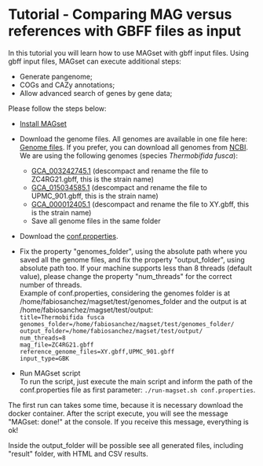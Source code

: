 # Tutorial - Comparing MAG versus references with GBFF files as input
<p>In this tutorial you will learn how to use MAGset with gbff input files. Using gbff input files, MAGset can execute additional steps:</p>

* Generate pangenome;
* COGs and CAZy annotations; 
* Allow advanced search of genes by gene data;

<p>Please follow the steps below:</p>

* [Install MAGset](How-to-install.md)
* Download the  genome files. All genomes are available in one file here: [Genome files](genome-files-thermobifida-fusca.tar.gz). If you prefer, you can download all genomes from [NCBI](https://www.ncbi.nlm.nih.gov/assembly/organism/2021/latest/). We are using the following genomes (species _Thermobifida fusca_):
  * [GCA_003242745.1](https://ftp.ncbi.nlm.nih.gov/genomes/all/GCA/003/242/745/GCA_003242745.1_ASM324274v1/GCA_003242745.1_ASM324274v1_genomic.gbff.gz) (descompact and rename the file to ZC4RG21.gbff, this is the strain name)
  * [GCA_015034585.1](https://ftp.ncbi.nlm.nih.gov/genomes/all/GCA/015/034/585/GCA_015034585.1_ASM1503458v1/GCA_015034585.1_ASM1503458v1_genomic.gbff.gz) (descompact and rename the file to UPMC_901.gbff, this is the strain name)
  * [GCA_000012405.1](https://ftp.ncbi.nlm.nih.gov/genomes/all/GCA/000/012/405/GCA_000012405.1_ASM1240v1/GCA_000012405.1_ASM1240v1_genomic.gbff.gz) (descompact and rename the file to XY.gbff, this is the strain name)
  * Save all genome files in the same folder
   
* Download the [conf.properties](conf-thermobifida-fusca.properties.tar.gz). 
* Fix the property "genomes\_folder",  using the absolute path where you saved all the genome files, and fix the property "output\_folder", using absolute path too. If your machine supports less than 8 threads (default value), please change the property "num\_threads" for the correct number of threads.<br/>
Example of conf.properties, considering the genomes folder is at /home/fabiosanchez/magset/test/genomes_folder and the output is at /home/fabiosanchez/magset/test/output:<br/>
`title=Thermobifida fusca`<br/>
`genomes_folder=/home/fabiosanchez/magset/test/genomes_folder/`<br/>
`output_folder=/home/fabiosanchez/magset/test/output/`<br/>
`num_threads=8`<br/>
`mag_file=ZC4RG21.gbff`<br/>
`reference_genome_files=XY.gbff,UPMC_901.gbff` <br/>
`input_type=GBK`

* Run MAGset script<br/>
To run the script, just execute the main script and inform the path of the conf.properties file as first parameter: 
`./run-magset.sh conf.properties`. 

The first run can takes some time, because it is necessary download the docker container. After the script execute, you will see the message "MAGset: done!" at the console. If you receive this message, everything is ok!

Inside the output_folder will be possible see all generated files, including "result" folder, with HTML and CSV results.




